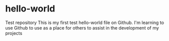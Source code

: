 # hello-world
Test repository
This is my first test hello-world file on Github. I'm learning to use Github to use as a place for others to assist in the development of my projects
